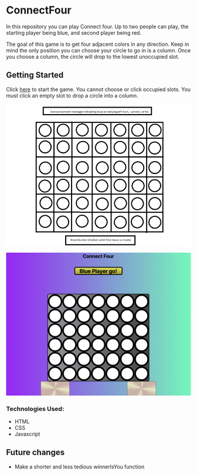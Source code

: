 # ConnectFour


In this repository you can play Connect four. Up to two people can play, the starting player being blue, and second player being red. 

The goal of this game is to get four adjacent colors in any direction. Keep in mind the only position you can choose your circle to go in is a column. Once you choose a column, the circle will drop to the lowest unoccupied slot.



## Getting Started

Click [here](https://johnnywiseau141.github.io/ConnectFour/) to start the game. You cannot choose or click occupied slots. You must click an empty slot to drop a circle into a column.




![wireframe](images/connect4wireframe.png)



![screenshots of final product game pending](images/styled-screenshot.png)

### Technologies Used:

- HTML
- CSS
- Javascript


## Future changes

- Make a shorter and less tedious winnerIsYou function